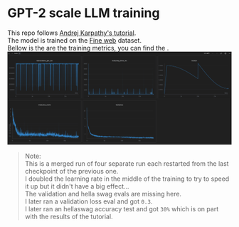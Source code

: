 # GPT-2 scale LLM training
This repo follows [Andrej Karpathy's tutorial](https://www.youtube.com/watch?v=l8pRSuU81PU).  
The model is trained on the [Fine web](https://huggingface.co/datasets/HuggingFaceFW/fineweb) dataset.  
Bellow is the are the training metrics, you can find the .
![w&b_train](./train_w&b_screenshot.png)
> Note:  
> This is a merged run of four separate run each restarted from the last checkpoint of the previous one.  
> I doubled the learning rate in the middle of the training to try to speed it up but it didn't have a big effect...  
> The validation and hella swag evals are missing here.  
> I later ran a validation loss eval and got `0.3`.  
> I later ran an hellaswag accuracy test and got `30%` which is on part with the results of the tutorial.  
